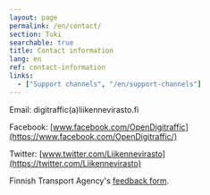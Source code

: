 ```yaml
---
layout: page
permalink: /en/contact/
section: Tuki
searchable: true
title: Contact information
lang: en
ref: contact-information
links:
  - ["Support channels", "/en/support-channels"]
---
```


Email: digitraffic(a)liikennevirasto.fi

Facebook: [www.facebook.com/OpenDigitraffic](https://www.facebook.com/OpenDigitraffic/)

Twitter: [www.twitter.com/Liikennevirasto](https://twitter.com/Liikennevirasto)

Finnish Transport Agency's [feedback form](http://www.liikennevirasto.fi/yhteystiedot/palaute#.Wc30cBNL9oM).
